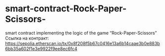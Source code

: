 # smart-contract-Rock-Paper-Scissors-
smart contract implementing the logic of the game “Rock-Paper-Scissors”
Ссылка на контракт:
https://sepolia.etherscan.io/tx/0x8f208f5b67c0416e13a6b14caae3b0e883b6bb35a602f1e3e9922f9ee8ec6fc4
